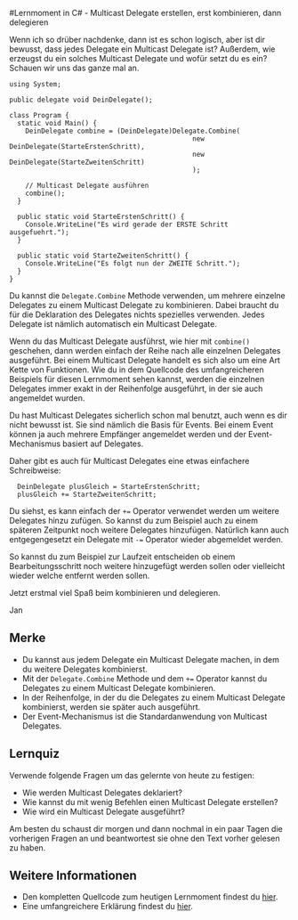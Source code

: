 #Lernmoment in C# - Multicast Delegate erstellen, erst kombinieren, dann delegieren

Wenn ich so drüber nachdenke, dann ist es schon logisch, aber ist dir bewusst, dass jedes Delegate ein Multicast Delegate ist? Außerdem, wie erzeugst du ein solches Multicast Delegate und wofür setzt du es ein? Schauen wir uns das ganze mal an.

```lang:c#
using System;

public delegate void DeinDelegate();

class Program {
  static void Main() {
    DeinDelegate combine = (DeinDelegate)Delegate.Combine(
                                              new DeinDelegate(StarteErstenSchritt), 
                                              new DeinDelegate(StarteZweitenSchritt)
                                              );

    // Multicast Delegate ausführen
    combine();
  }

  public static void StarteErstenSchritt() {
    Console.WriteLine("Es wird gerade der ERSTE Schritt ausgefuehrt.");
  }

  public static void StarteZweitenSchritt() {
    Console.WriteLine("Es folgt nun der ZWEITE Schritt.");
  }
}
```

Du kannst die `Delegate.Combine` Methode verwenden, um mehrere einzelne Delegates zu einem Multicast Delegate zu kombinieren. Dabei braucht du für die Deklaration des Delegates nichts spezielles verwenden. Jedes Delegate ist nämlich automatisch ein Multicast Delegate.

Wenn du das Multicast Delegate ausführst, wie hier mit `combine()` geschehen, dann werden einfach der Reihe nach alle einzelnen Delegates ausgeführt. Bei einem Multicast Delegate handelt es sich also um eine Art Kette von Funktionen. Wie du in dem Quellcode des umfangreicheren Beispiels für diesen Lernmoment sehen kannst, werden die einzelnen Delegates immer exakt in der Reihenfolge ausgeführt, in der sie auch angemeldet wurden.

Du hast Multicast Delegates sicherlich schon mal benutzt, auch wenn es dir nicht bewusst ist. Sie sind nämlich die Basis für Events. Bei einem Event können ja auch mehrere Empfänger angemeldet werden und der Event-Mechanismus basiert auf Delegates.

Daher gibt es auch für Multicast Delegates eine etwas einfachere Schreibweise:

```lang:c#
  DeinDelegate plusGleich = StarteErstenSchritt;
  plusGleich += StarteZweitenSchritt;
```

Du siehst, es kann einfach der `+=` Operator verwendet werden um weitere Delegates hinzu zufügen. So kannst du zum Beispiel auch zu einem späteren Zeitpunkt noch weitere Delegates hinzufügen. Natürlich kann auch entgegengesetzt ein Delegate mit `-=` Operator wieder abgemeldet werden.

So kannst du zum Beispiel zur Laufzeit entscheiden ob einem Bearbeitungsschritt noch weitere hinzugefügt werden sollen oder vielleicht wieder welche entfernt werden sollen.

Jetzt erstmal viel Spaß beim kombinieren und delegieren.

Jan

## Merke

-	Du kannst aus jedem Delegate ein Multicast Delegate machen, in dem du weitere Delegates kombinierst.
-	Mit der `Delegate.Combine` Methode und dem `+=` Operator kannst du Delegates zu einem Multicast Delegate kombinieren.
-	In der Reihenfolge, in der du die Delegates zu einem Multicast Delegate kombinierst, werden sie später auch ausgeführt.
-	Der Event-Mechanismus ist die Standardanwendung von Multicast Delegates.

## Lernquiz
Verwende folgende Fragen um das gelernte von heute zu festigen:

-	Wie werden Multicast Delegates deklariert?
-	Wie kannst du mit wenig Befehlen einen Multicast Delegate erstellen?
-	Wie wird ein Multicast Delegate ausgeführt?

Am besten du schaust dir morgen und dann nochmal in ein paar Tagen die vorherigen Fragen an und beantwortest sie ohne den Text vorher gelesen zu haben.

## Weitere Informationen

-	Den kompletten Quellcode zum heutigen Lernmoment findest du [hier](https://github.com/LernMoment/csharp-fortgeschrittene/tree/master/MulticastDelegateErstellen).
-	Eine umfangreichere Erklärung findest du [hier](http://openbook.rheinwerk-verlag.de/visual_csharp_2012/1997_05_001.html#dodtpc31b034c-07a3-4c58-8260-f33ec088cf36).
